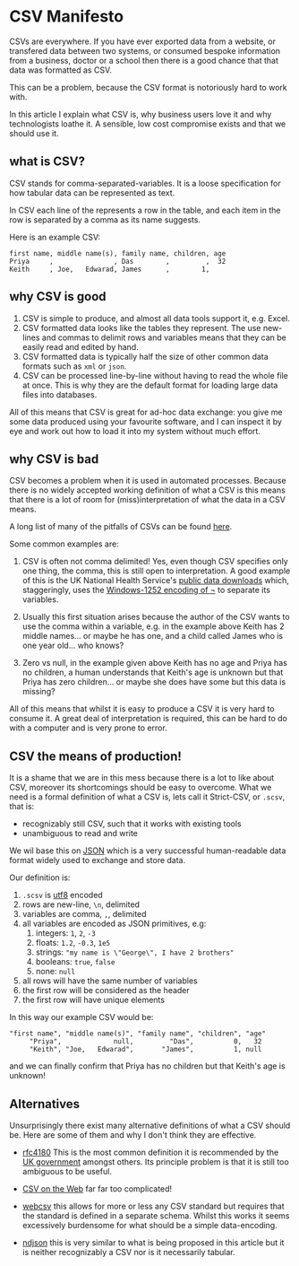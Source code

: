 # CSV Manifesto

CSVs are everywhere. If you have ever exported data from a website, or transfered
data between two systems, or consumed bespoke information from a business, 
doctor or a school then there is a good chance that that data was formatted as CSV. 

This can be a problem, because the CSV format is notoriously hard to work with. 

In this article I explain what CSV is, why business users love it and why 
technologists loathe it. A sensible, low cost compromise 
exists and that we should use it.

## what is CSV?

CSV stands for comma-separated-variables. It is a loose specification for how tabular 
data can be represented as text.

In CSV each line of the represents a row in the table, and each item in the row is 
separated by a comma as its name suggests.

Here is an example CSV:

```csv
first name, middle name(s), family name, children, age 
Priya     ,               , Das        ,         ,  32 
Keith     , Joe,   Edwarad, James      ,        1,   
```

## why CSV is good

1. CSV is simple to produce, and almost all data tools support it, e.g. Excel. 
2. CSV formatted data looks like the tables they represent. The use new-lines and commas to 
   delimit rows and variables means that they can be easily read and edited by hand.
3. CSV formatted data is typically half the size of other common data formats such as `xml` or `json`.
4. CSV can be processed line-by-line without having to read the whole file at once. 
   This is why they are the default format for loading large data files into databases. 

All of this means that CSV is great for ad-hoc data exchange: you give me some data
produced using your favourite software, and I can inspect it by eye and work out how 
to load it into my system without much effort.
   
## why CSV is bad

CSV becomes a problem when it is used in automated processes. Because there is 
no widely accepted working definition of what a CSV is this means that there is a
lot of room for (miss)interpretation of what the data in a CSV means. 

A long list of many of the pitfalls of CSVs can be found [here](https://donatstudios.com/Falsehoods-Programmers-Believe-About-CSVs).

Some common examples are:

1. CSV is often not comma delimited! Yes, even though CSV specifies only one thing, the comma,
   this is still open to interpretation. A good example of this is the UK National Health Service's [public data downloads](https://assets.nhs.uk/prod/documents/NHS-Website-about-our-data-downloads.pdf)
   which, staggeringly, uses the [Windows-1252 encoding of ¬](https://bytetool.web.app/en/ascii/code/0xac/) to separate its variables. 

2. Usually this first situation arises because the author of the CSV wants to use the comma within a 
   variable, e.g. in the example above Keith has 2 middle names... or maybe he has one, and a child
   called James who is one year old... who knows?

3. Zero vs null, in the example given above Keith has no age and Priya has no children, a human
   understands that Keith's age is unknown but that Priya has zero children... or maybe she does have some but this data is missing?

All of this means that whilst it is easy to produce a CSV it is very hard to consume it. A great
deal of interpretation is required, this can be hard to do with a computer and is very prone to 
error.

## CSV the means of production!

It is a shame that we are in this mess because there is a lot to like about CSV, moreover its 
shortcomings should be easy to overcome. What we need is a formal definition of what a CSV is, 
lets call it Strict-CSV, or `.scsv`, that is:

* recognizably still CSV, such that it works with existing tools
* unambiguous to read and write

We wil base this on [JSON](https://datatracker.ietf.org/doc/html/rfc8259) which is a very
successful human-readable data format widely used to exchange and store data.

Our definition is:

1. `.scsv` is [utf8](https://en.wikipedia.org/wiki/UTF-8) encoded
2. rows are new-line, `\n`, delimited
3. variables are comma, `,`, delimited
4. all variables are encoded as JSON primitives, e.g:
   1. integers: `1`, `2`, `-3`
   2. floats: `1.2`, `-0.3`, `1e5`
   3. strings: `"my name is \"George\", I have 2 brothers"`
   4. booleans: `true`, `false`
   5. none: `null` 
5. all rows will have the same number of variables
6. the first row will be considered as the header
7. the first row will have unique elements

In this way our example CSV would be:

```csv
"first name", "middle name(s)", "family name", "children", "age" 
     "Priya",             null,         "Das",          0,   32 
     "Keith", "Joe,   Edwarad",       "James",          1, null 
```

and we can finally confirm that Priya has no children but that Keith's age is unknown!

## Alternatives

Unsurprisingly there exist many alternative definitions of what a CSV should be. Here are
some of them and why I don't think they are effective.

* [rfc4180](https://datatracker.ietf.org/doc/html/rfc4180) This is the most common definition
  it is recommended by the [UK government](https://www.gov.uk/government/publications/recommended-open-standards-for-government/tabular-data-standard) 
  amongst others. Its principle problem is that it is still too ambiguous to be useful. 

* [CSV on the Web](https://www.w3.org/TR/tabular-data-primer/) far far too complicated!

* [webcsv](https://eaglebush.github.io/webcsv/) this allows for more or less any CSV standard but
  requires that the standard is defined in a separate schema. Whilst this works it seems 
  excessively burdensome for what should be a simple data-encoding.

* [ndjson](https://github.com/ndjson/ndjson-spec) this is very similar to what is being 
  proposed in this article but it is neither recognizably a CSV nor is it necessarily tabular.



